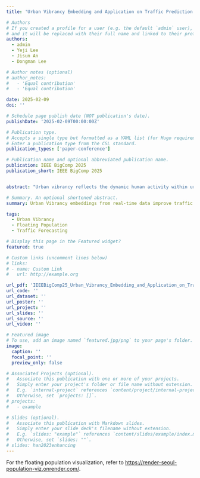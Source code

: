 ```yaml
---
title: 'Urban Vibrancy Embedding and Application on Traffic Prediction'

# Authors
# If you created a profile for a user (e.g. the default `admin` user), write the username (folder name) here
# and it will be replaced with their full name and linked to their profile.
authors:
  - admin
  - Yeji Lee
  - Jisun An
  - Dongman Lee

# Author notes (optional)
# author_notes:
#   - 'Equal contribution'
#   - 'Equal contribution'

date: 2025-02-09
doi: ''

# Schedule page publish date (NOT publication's date).
publishDate: '2025-02-09T00:00:00Z'

# Publication type.
# Accepts a single type but formatted as a YAML list (for Hugo requirements).
# Enter a publication type from the CSL standard.
publication_types: ['paper-conference']

# Publication name and optional abbreviated publication name.
publication: IEEE BigComp 2025
publication_short: IEEE BigComp 2025


abstract: "Urban vibrancy reflects the dynamic human activity within urban spaces and is often measured using mobile data that captures floating population trends. This study proposes a novel approach to derive Urban Vibrancy embeddings from real-time floating population data to enhance traffic prediction models. Specifically, we utilize variational autoencoders (VAE) to compress this data into actionable embeddings, which are then integrated with long short-term memory (LSTM) networks to predict future embeddings. These are subsequently applied in a sequence-to-sequence framework for traffic forecasting. Our contributions are threefold: (1) We use principal component analysis (PCA) to interpret the embeddings, revealing temporal patterns such as weekday versus weekend distinctions and seasonal patterns; (2) We propose a method that combines VAE and LSTM, enabling forecasting dynamic urban knowledge embedding; and (3) Our approach improves accuracy and responsiveness in traffic prediction models, including RNN, DCRNN, GTS, and GMAN. This study demonstrates the potential of Urban Vibrancy embeddings to advance traffic prediction and offer a more nuanced analysis of urban mobility."

# Summary. An optional shortened abstract.
summary: Urban Vibrancy embeddings from real-time data improve traffic prediction via VAE and LSTM.

tags:
  - Urban Vibrancy
  - Floating Population
  - Traffic Forecasting

# Display this page in the Featured widget?
featured: true

# Custom links (uncomment lines below)
# links:
# - name: Custom Link
#   url: http://example.org

url_pdf: 'IEEEBigComp25_Urban_Vibrancy_Embedding_and_Application_on_Traffic_Prediction.pdf'
url_code: ''
url_dataset: ''
url_poster: ''
url_project: ''
url_slides: ''
url_source: ''
url_video: ''

# Featured image
# To use, add an image named `featured.jpg/png` to your page's folder.
image:
  caption: ''
  focal_point: ''
  preview_only: false

# Associated Projects (optional).
#   Associate this publication with one or more of your projects.
#   Simply enter your project's folder or file name without extension.
#   E.g. `internal-project` references `content/project/internal-project/index.md`.
#   Otherwise, set `projects: []`.
# projects:
#   - example

# Slides (optional).
#   Associate this publication with Markdown slides.
#   Simply enter your slide deck's filename without extension.
#   E.g. `slides: "example"` references `content/slides/example/index.md`.
#   Otherwise, set `slides: ""`.
# slides: han2023enhancing
---
```


For the floating population visualization, refer to <a href="https://render-seoul-population-viz.onrender.com/">https://render-seoul-population-viz.onrender.com/</a>.
